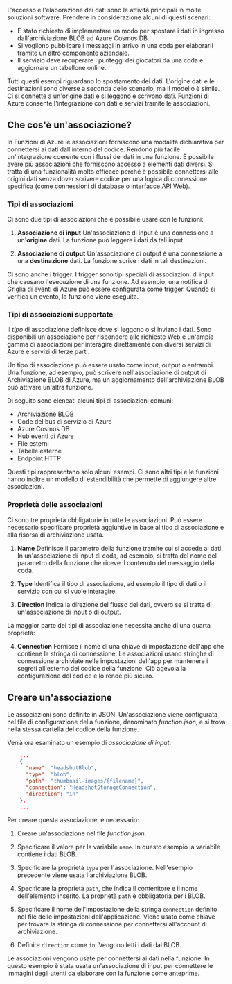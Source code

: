 L'accesso e l'elaborazione dei dati sono le attività principali in molte soluzioni software. Prendere in considerazione alcuni di questi scenari:

* È stato richiesto di implementare un modo per spostare i dati in ingresso dall'archiviazione BLOB ad Azure Cosmos DB.
* Si vogliono pubblicare i messaggi in arrivo in una coda per elaborarli tramite un altro componente aziendale.
* Il servizio deve recuperare i punteggi dei giocatori da una coda e aggiornare un tabellone online.

Tutti questi esempi riguardano lo spostamento dei dati. L'origine dati e le destinazioni sono diverse a seconda dello scenario, ma il modello è simile. Ci si connette a un'origine dati e si leggono e scrivono dati. Funzioni di Azure consente l'integrazione con dati e servizi tramite le associazioni. 

## <a name="what-is-a-binding"></a>Che cos'è un'associazione?

In Funzioni di Azure le associazioni forniscono una modalità dichiarativa per connettersi ai dati dall'interno del codice. Rendono più facile un'integrazione coerente con i flussi dei dati in una funzione. È possibile avere più associazioni che forniscono accesso a elementi dati diversi. Si tratta di una funzionalità molto efficace perché è possibile connettersi alle origini dati senza dover scrivere codice per una logica di connessione specifica (come connessioni di database o interfacce API Web).

### <a name="types-of-bindings"></a>Tipi di associazioni

Ci sono due tipi di associazioni che è possibile usare con le funzioni:

1. **Associazione di input** Un'associazione di input è una connessione a un'**origine** dati. La funzione può leggere i dati da tali input.

1. **Associazione di output** Un'associazione di output è una connessione a una **destinazione** dati. La funzione scrive i dati in tali destinazioni.

Ci sono anche i trigger. I trigger sono tipi speciali di associazioni di input che causano l'esecuzione di una funzione. Ad esempio, una notifica di Griglia di eventi di Azure può essere configurata come trigger. Quando si verifica un evento, la funzione viene eseguita.

### <a name="types-of-supported-bindings"></a>Tipi di associazioni supportate

Il *tipo* di associazione definisce dove si leggono o si inviano i dati. Sono disponibili un'associazione per rispondere alle richieste Web e un'ampia gamma di associazioni per interagire direttamente con diversi servizi di Azure e servizi di terze parti.

Un tipo di associazione può essere usato come input, output o entrambi. Una funzione, ad esempio, può scrivere nell'associazione di output di Archiviazione BLOB di Azure, ma un aggiornamento dell'archiviazione BLOB può attivare un'altra funzione.

Di seguito sono elencati alcuni tipi di associazioni comuni:
- Archiviazione BLOB
- Code del bus di servizio di Azure
- Azure Cosmos DB
- Hub eventi di Azure
- File esterni
- Tabelle esterne
- Endpoint HTTP

Questi tipi rappresentano solo alcuni esempi. Ci sono altri tipi e le funzioni hanno inoltre un modello di estendibilità che permette di aggiungere altre associazioni.

### <a name="binding-properties"></a>Proprietà delle associazioni

Ci sono tre proprietà obbligatorie in tutte le associazioni. Può essere necessario specificare proprietà aggiuntive in base al tipo di associazione e alla risorsa di archiviazione usata.

1. **Name** Definisce il parametro della funzione tramite cui si accede ai dati. In un'associazione di input di coda, ad esempio, si tratta del nome del parametro della funzione che riceve il contenuto del messaggio della coda. 

1. **Type** Identifica il tipo di associazione, ad esempio il tipo di dati o il servizio con cui si vuole interagire.

1. **Direction** Indica la direzione del flusso dei dati, ovvero se si tratta di un'associazione di input o di output.

La maggior parte dei tipi di associazione necessita anche di una quarta proprietà: 

4. **Connection** Fornisce il nome di una chiave di impostazione dell'app che contiene la stringa di connessione. Le associazioni usano stringhe di connessione archiviate nelle impostazioni dell'app per mantenere i segreti all'esterno del codice della funzione. Ciò agevola la configurazione del codice e lo rende più sicuro.

## <a name="create-a-binding"></a>Creare un'associazione

Le associazioni sono definite in JSON. Un'associazione viene configurata nel file di configurazione della funzione, denominato *function.json*, e si trova nella stessa cartella del codice della funzione.

 Verrà ora esaminato un esempio di *associazione di input*:

```json
    ...
    {
      "name": "headshotBlob",
      "type": "blob",
      "path": "thumbnail-images/{filename}",
      "connection": "HeadshotStorageConnection",
      "direction": "in"
    },
    ...
```

Per creare questa associazione, è necessario:

1. Creare un'associazione nel file *function.json*.

1. Specificare il valore per la variabile `name`. In questo esempio la variabile contiene i dati BLOB.

1. Specificare la proprietà `type` per l'associazione. Nell'esempio precedente viene usata l'archiviazione BLOB.

1. Specificare la proprietà `path`, che indica il contenitore e il nome dell'elemento inserito. La proprietà `path` è obbligatoria per i BLOB.

1. Specificare il nome dell'impostazione della stringa `connection` definito nel file delle impostazioni dell'applicazione. Viene usato come chiave per trovare la stringa di connessione per connettersi all'account di archiviazione.

1. Definire `direction` come `in`. Vengono letti i dati dal BLOB.

Le associazioni vengono usate per connettersi ai dati nella funzione. In questo esempio è stata usata un'associazione di input per connettere le immagini degli utenti da elaborare con la funzione come anteprime.

